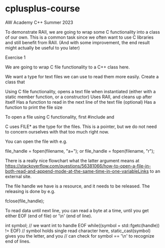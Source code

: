 # cplusplus-course
AW Academy C++ Summer 2023

To demonstrate RAII, we are going to wrap some C functionality into a class of our own.
This is a common task since we often want to use C libraries and still benefit from RAII.
(And with some improvement, the end result might actually be useful to you later)

Exercise 1

We are going to wrap C file functionality to a C++ class here.

We want a type for text files we can use to read them more easily.  Create a class that

Using C file functionality, opens a text file when instantiated (either with a static member function, or a constructor)
Uses RAII, and cleans up after itself
Has a function to read in the next line of the text file
(optional) Has a function to print the file size
 

To open a file using C functionality, first #include <cstdio> and <cstdlib>

C uses FILE* as the type for the files.  This is a pointer, but we do not need to concern ourselves with that
too much right now.

You can open the file with e.g.

file_handle = fopen(filename, "a+"); or file_handle = fopen(filename, "r");

There is a really nice flowchart what the latter argument means at
https://stackoverflow.com/questions/56381066/how-to-open-a-file-in-both-read-and-append-mode-at-the-same-time-in-one-variableLinks to an external site.

The file handle we have is a resource, and it needs to be released.  The releasing is done by e.g.

fclose(file_handle);

 

To read data until next line, you can read a byte at a time, until you get either EOF (end of file)
or '\n' (end of line).

int symbol; // we want int to handle EOF
while((symbol = std::fgetc(handle)) != EOF)
// symbol holds single read character here, static_cast<char>(symbol) gives you the letter, and you
// can check for symbol == '\n' to recognize end of lines.
